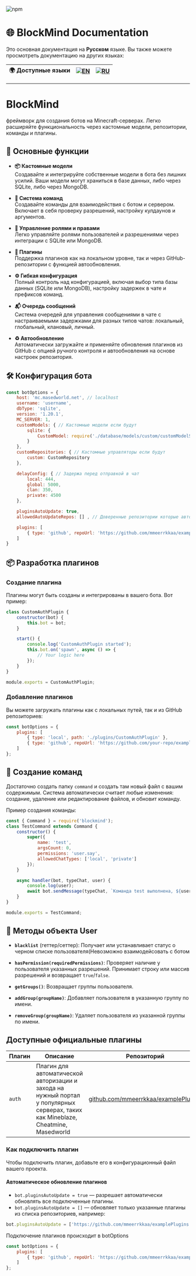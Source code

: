 ![npm](https://img.shields.io/npm/v/blockmind)

# 🌐 BlockMind Documentation

Это основная документация на **Русском** языке. Вы также можете просмотреть документацию на других языках:

| 🌍 **Доступные языки** | [![EN](https://img.shields.io/badge/lang-English-blue)](./README.md) | [![RU](https://img.shields.io/badge/lang-Russian-red)](./README.ru.md) |
| -------------------------- | -------------------------------------------------------- | -------------------------------------------------------- |

---

# BlockMind

фреймворк для создания ботов на Minecraft-серверах. Легко расширяйте функциональность через кастомные модели, репозитории, команды и плагины.

## 🔑 Основные функции

- **📦 Кастомные модели**  
  Создавайте и интегрируйте собственные модели в бота без лишних усилий. Ваши модели могут храниться в базе данных, либо через SQLite, либо через MongoDB.

- **💬 Система команд**  
  Создавайте команды для взаимодействия с ботом и сервером. Включает в себя проверку разрешений, настройку кулдаунов и аргументов.

- **🔐 Управление ролями и правами**  
  Легко управляйте ролями пользователей и разрешениями через интеграции с SQLite или MongoDB.

- **🔌 Плагины**  
  Поддержка плагинов как на локальном уровне, так и через GitHub-репозитории с функцией автообновления.

- **⚙️ Гибкая конфигурация**  
  Полный контроль над конфигурацией, включая выбор типа базы данных (SQLite или MongoDB), настройку задержек в чате и префиксов команд.

- **📬 Очередь сообщений**  
  Система очередей для управления сообщениями в чате с настраиваемыми задержками для разных типов чатов: локальный, глобальный, клановый, личный.

- **♻️ Автообновление**  
  Автоматически загружайте и применяйте обновления плагинов из GitHub с опцией ручного контроля и автообновления на основе настроек репозитория.

## 🛠 Конфигурация бота

```javascript
const botOptions = {
    host: 'mc.masedworld.net', // localhost 
    username: 'username',
    dbType: 'sqlite',
    version: '1.20.1',
    MC_SERVER: 1,
    customModels: { // Кастомные модели если будут
        sqlite: {
            CustomModel: require('./database/models/custom/customModelSQLite')
        }
    },
    customRepositories: { // Кастомные управляторы если будут
        custom: CustomRepository
    },

    delayConfig: { // Задержа перед отправкой в чат
        local: 444,
        global: 5000,
        clan: 350,
        private: 4500
    },

    pluginsAutoUpdate: true,
    allowedAutoUpdateRepos: [] , // Доверенные репозитории которые автоматически будут обновлятся, если pluginsAutoUpdate = false

    plugins: [
        { type: 'github', repoUrl: 'https://github.com/mmeerrkkaa/examplePlugins', localPath: './plugins/CustomAuthPlugin' }
    ]
}
```

## 📦 Разработка плагинов

### Создание плагина

Плагины могут быть созданы и интегрированы в вашего бота. Вот пример:

```javascript
class CustomAuthPlugin {
    constructor(bot) {
        this.bot = bot;
    }

    start() {
        console.log('CustomAuthPlugin started');
        this.bot.on('spawn', async () => {
            // Your logic here
        });
    }
}

module.exports = CustomAuthPlugin;
```

### Добавление плагинов

Вы можете загружать плагины как с локальных путей, так и из GitHub репозиториев:

```javascript
const botOptions = {
    plugins: [
        { type: 'local', path: './plugins/CustomAuthPlugin' },
        { type: 'github', repoUrl: 'https://github.com/your-repo/examplePlugins', localPath: './plugins/examplePlugin' }
    ]
};
```


## 💬 Создание команд

Достаточно создать папку `command` и создать там новый файл с вашим содержимым. Система автоматически считает любые изменения: создание, удаление или редактирование файлов, и обновит команду.

Пример создания команды:

```javascript
const { Command } = require('blockmind');
class TestCommand extends Command {
    constructor() {
        super({
            name: 'test',
            argsCount: 0,
            permissions: 'user.say',
            allowedChatTypes: ['local', 'private']
        });
    }

    async handler(bot, typeChat, user) {
        console.log(user);
        await bot.sendMessage(typeChat, `Команда test выполнена, ${user.username}!`, user.username);
    }
}

module.exports = TestCommand;
```


## 👤 Методы объекта User

- **`blacklist`** (геттер/сеттер): Получает или устанавливает статус о черном списке пользователя(Невозможно взаимодейсовать с ботом

- **`hasPermission(requiredPermissions)`**: Проверяет наличие у пользователя указанных разрешений. Принимает строку или массив разрешений и возвращает `true`/`false`.

- **`getGroups()`**: Возвращает группы пользователя.

- **`addGroup(groupName)`**: Добавляет пользователя в указанную группу по имени.

- **`removeGroup(groupName)`**: Удаляет пользователя из указанной группы по имени.





## Доступные официальные плагины

| Плагин   | Описание                                                                                  | Репозиторий                                                                                                      |
|----------|--------------------------------------------------------------------------------------------|------------------------------------------------------------------------------------------------------------------|
| `auth`   | Плагин для автоматической авторизации и захода на нужный портал у популярных серверах, таких как Mineblaze, Cheatmine, Masedworld  | [github.com/mmeerrkkaa/examplePlugins](https://github.com/mmeerrkkaa/examplePlugins)                              |



### Как подключить плагин

Чтобы подключить плагин, добавьте его в конфигурационный файл вашего проекта.

#### Автоматическое обновление плагинов

- `bot.pluginsAutoUpdate = true` — разрешает автоматически обновлять все подключенные плагины.
- `bot.pluginsAutoUpdate = []` — обновляет только указанные плагины из списка репозиториев, например:
 
```js
bot.pluginsAutoUpdate = ['https://github.com/mmeerrkkaa/examplePlugins'];
```

Подключение плагинов происходит в botOptions

```js
const botOptions = {
    plugins: [
        { type: 'github', repoUrl: 'https://github.com/mmeerrkkaa/examplePlugins', localPath: './plugins/CustomAuthPlugin' }
    ]
};
```
